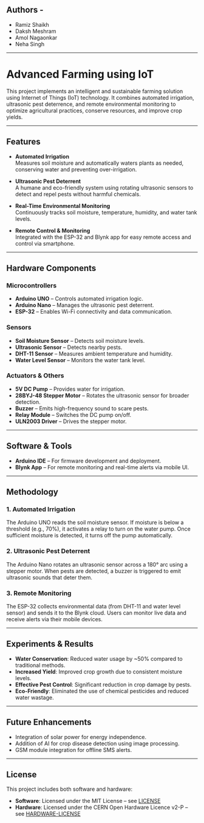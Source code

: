 ## Authors -
- Ramiz Shaikh
- Daksh Meshram
- Amol Nagaonkar
- Neha Singh

---

# Advanced Farming using IoT

This project implements an intelligent and sustainable farming solution using Internet of Things (IoT) technology. It combines automated irrigation, ultrasonic pest deterrence, and remote environmental monitoring to optimize agricultural practices, conserve resources, and improve crop yields.

---

## Features

- **Automated Irrigation**  
  Measures soil moisture and automatically waters plants as needed, conserving water and preventing over-irrigation.

- **Ultrasonic Pest Deterrent**  
  A humane and eco-friendly system using rotating ultrasonic sensors to detect and repel pests without harmful chemicals.

- **Real-Time Environmental Monitoring**  
  Continuously tracks soil moisture, temperature, humidity, and water tank levels.

- **Remote Control & Monitoring**  
  Integrated with the ESP-32 and Blynk app for easy remote access and control via smartphone.

---

## Hardware Components

### Microcontrollers
- **Arduino UNO** – Controls automated irrigation logic.
- **Arduino Nano** – Manages the ultrasonic pest deterrent.
- **ESP-32** – Enables Wi-Fi connectivity and data communication.

### Sensors
- **Soil Moisture Sensor** – Detects soil moisture levels.
- **Ultrasonic Sensor** – Detects nearby pests.
- **DHT-11 Sensor** – Measures ambient temperature and humidity.
- **Water Level Sensor** – Monitors the water tank level.

### Actuators & Others
- **5V DC Pump** – Provides water for irrigation.
- **28BYJ-48 Stepper Motor** – Rotates the ultrasonic sensor for broader detection.
- **Buzzer** – Emits high-frequency sound to scare pests.
- **Relay Module** – Switches the DC pump on/off.
- **ULN2003 Driver** – Drives the stepper motor.

---

## Software & Tools

- **Arduino IDE** – For firmware development and deployment.
- **Blynk App** – For remote monitoring and real-time alerts via mobile UI.

---

## Methodology

### 1. Automated Irrigation  
The Arduino UNO reads the soil moisture sensor. If moisture is below a threshold (e.g., 70%), it activates a relay to turn on the water pump. Once sufficient moisture is detected, it turns off the pump automatically.

### 2. Ultrasonic Pest Deterrent  
The Arduino Nano rotates an ultrasonic sensor across a 180° arc using a stepper motor. When pests are detected, a buzzer is triggered to emit ultrasonic sounds that deter them.

### 3. Remote Monitoring  
The ESP-32 collects environmental data (from DHT-11 and water level sensor) and sends it to the Blynk cloud. Users can monitor live data and receive alerts via their mobile devices.

---

## Experiments & Results

-  **Water Conservation**: Reduced water usage by ~50% compared to traditional methods.
-  **Increased Yield**: Improved crop growth due to consistent moisture levels.
-  **Effective Pest Control**: Significant reduction in crop damage by pests.
-  **Eco-Friendly**: Eliminated the use of chemical pesticides and reduced water wastage.

---

## Future Enhancements

- Integration of solar power for energy independence.
- Addition of AI for crop disease detection using image processing.
- GSM module integration for offline SMS alerts.

---

## License

This project includes both software and hardware:

- **Software**: Licensed under the MIT License – see [LICENSE](LICENSE)
- **Hardware**: Licensed under the CERN Open Hardware Licence v2-P – see [HARDWARE-LICENSE](HARDWARE-LICENSE)